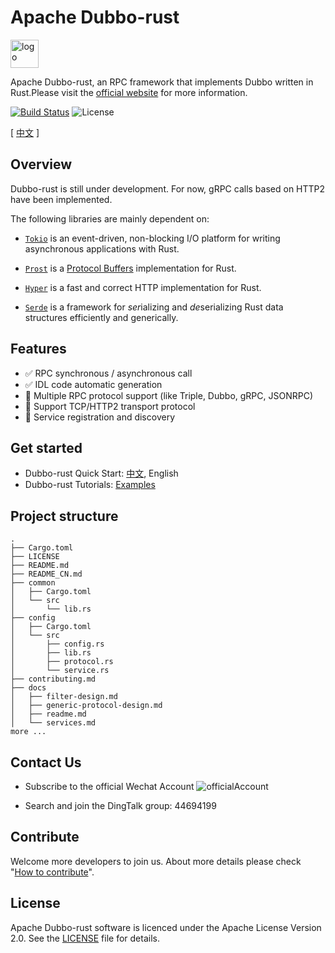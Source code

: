 # Apache Dubbo-rust

<a href="https://dubbo.apache.org/">
    <img style="vertical-align: top;" src="https://dubbo.apache.org/imgs/dubbo_colorful.png" alt="logo" height="45px"></a>

Apache Dubbo-rust, an RPC framework that implements Dubbo written in Rust.Please visit the [official website](https://dubbo.apache.org/) for more information.

[![Build Status](https://travis-ci.org/apache/dubbo-rust.svg?branch=main)](https://travis-ci.org/apache/dubbo-rust) ![License](https://img.shields.io/github/license/alibaba/dubbo.svg)

[ [中文](./README_CN.md) ]

## Overview

Dubbo-rust is still under development. For now, gRPC calls based on HTTP2 have been implemented.

The following libraries are mainly dependent on:

- [`Tokio`](https://github.com/tokio-rs/tokio) is an event-driven, non-blocking I/O platform for writing asynchronous applications with Rust.

- [`Prost`](https://github.com/tokio-rs/prost/) is a [Protocol Buffers](https://developers.google.com/protocol-buffers/) implementation for Rust.

- [`Hyper`](https://github.com/hyperium/hyperhttps://github.com/hyperium/hyper) is a fast and correct HTTP implementation for Rust.

- [`Serde`](https://github.com/serde-rs/serde) is a framework for *ser*ializing and *de*serializing Rust data structures efficiently and generically.

## Features

- :white_check_mark: RPC synchronous / asynchronous call 
- :white_check_mark: IDL code automatic generation
- :construction: Multiple RPC protocol support (like Triple, Dubbo, gRPC, JSONRPC)
- :construction: Support TCP/HTTP2 transport protocol
- :construction: Service registration and discovery

## Get started

- Dubbo-rust Quick Start:  [中文](https://dubbo.apache.org/zh/docs3-v2/rust-sdk/quick-start/), English
- Dubbo-rust Tutorials:  [Examples](https://github.com/apache/dubbo-rust/tree/main/examples)

## Project structure

```
.
├── Cargo.toml
├── LICENSE
├── README.md
├── README_CN.md
├── common
│   ├── Cargo.toml
│   └── src
│       └── lib.rs
├── config
│   ├── Cargo.toml
│   └── src
│       ├── config.rs
│       ├── lib.rs
│       ├── protocol.rs
│       └── service.rs
├── contributing.md
├── docs
│   ├── filter-design.md
│   ├── generic-protocol-design.md
│   ├── readme.md
│   └── services.md
more ...
```

## Contact Us

- Subscribe to the official Wechat Account
![officialAccount](https://user-images.githubusercontent.com/18097545/201456442-68a7bf1e-3c84-4f32-bd45-0fedb4d1012d.png)

- Search and join the DingTalk group: 44694199

## Contribute

Welcome more developers to join us. About more details please check "[How to contribute](https://github.com/apache/dubbo-rust/blob/main/contributing.md)".

## License

Apache Dubbo-rust software is licenced under the Apache License Version 2.0. See the [LICENSE](https://github.com/apache/dubbo-rust/blob/main/LICENSE) file for details.
